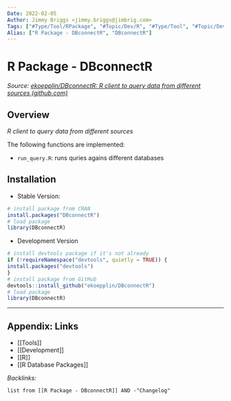 ```yaml
---
Date: 2022-02-05
Author: Jimmy Briggs <jimmy.briggs@jimbrig.com>
Tags: ["#Type/Tool/RPackage", "#Topic/Dev/R", "#Type/Tool", "#Topic/Dev/Databases"]
Alias: ["R Package - DBconnectR", "DBconnectR"]
---
```


# R Package - DBconnectR

*Source: [ekoepplin/DBconnectR: R client to query data from different sources (github.com)](https://github.com/ekoepplin/DBconnectR)*

## Overview

_R client to query data from different sources_

The following functions are implemented:

-   `run_query.R`: runs quries agains different databases

## Installation

- Stable Version:

```R
# install package from CRAN
install.packages("DBconnectR")
# load package
library(DBconnectR)
```

- Development Version

```R
# install devtools package if it's not already
if (!requireNamespace("devtools", quietly = TRUE)) {
install.packages("devtools")
}
# install package from GitHub
devtools::install_github("ekoepplin/DBconnectR")
# load package
library(DBconnectR)
```

***

## Appendix: Links

- [[Tools]]
- [[Development]]
- [[R]]
- [[R Database Packages]]


*Backlinks:*

```dataview
list from [[R Package - DBconnectR]] AND -"Changelog"
```
